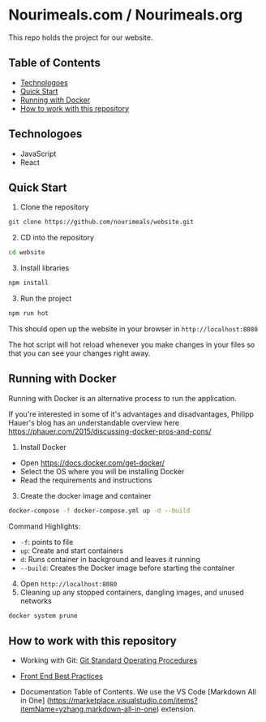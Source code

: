 # Nourimeals.com / Nourimeals.org <!-- omit in toc --> 

This repo holds the project for our website.

## Table of Contents <!-- omit in toc --> 
- [Technologoes](#technologoes)
- [Quick Start](#quick-start)
- [Running with Docker](#running-with-docker)
- [How to work with this repository](#how-to-work-with-this-repository)

## Technologoes

- JavaScript
- React

## Quick Start

1. Clone the repository

```bash
git clone https://github.com/nourimeals/website.git
```

2. CD into the repository

```bash
cd website
```

3. Install libraries

```bash
npm install
```

3. Run the project

```bash
npm run hot
```

This should open up the website in your browser in ``http://localhost:8080``

The hot script will hot reload whenever you make changes in your files so that you can see your changes right away.

## Running with Docker

Running with Docker is an alternative process to run the application.

If you're interested in some of it's advantages and disadvantages, Philipp Hauer's blog has an understandable overview here 
https://phauer.com/2015/discussing-docker-pros-and-cons/

1. Install Docker
- Open https://docs.docker.com/get-docker/
- Select the OS where you will be installing Docker
- Read the requirements and instructions
3. Create the docker image and container
```bash
docker-compose -f docker-compose.yml up -d --build
```
Command Highlights:
- `-f`: points to file
-  `up`: Create and start containers
- `d`: Runs container in background and leaves it running
- `--build`: Creates the Docker image before starting the container
4. Open ``http://localhost:8080``
5. Cleaning up any stopped containers, dangling images, and unused networks
```bash
docker system prune
```

## How to work with this repository

-  Working with Git: [Git Standard Operating Procedures](https://github.com/nourimeals/documents/blob/master/SOPs/Git_Standard_Operating_Procedures.md)

- [Front End Best Practices](./_docs/front_end_best_practices.md)

- Documentation Table of Contents. We use the VS Code [Markdown All in One] (https://marketplace.visualstudio.com/items?itemName=yzhang.markdown-all-in-one) extension.